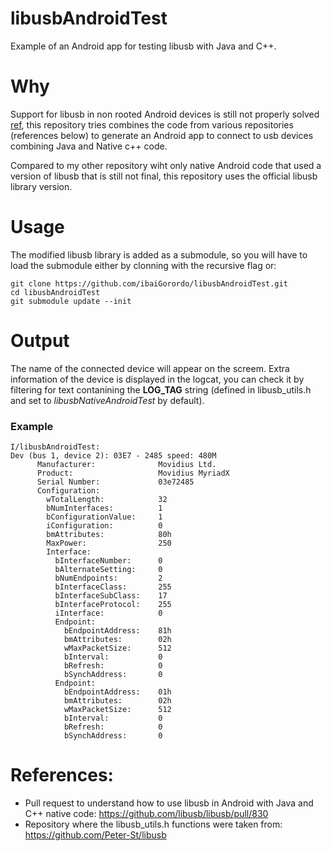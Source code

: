 # libusbAndroidTest
 Example of an Android app for testing libusb with Java and C++.
 
# Why
Support for libusb in non rooted Android devices is still not properly solved [ref](https://github.com/libusb/libusb/pull/874), this repository tries combines the code from various repositories (references below) to generate an Android app to connect to usb devices combining Java and Native c++ code.

Compared to my other repository wiht only native Android code that used a version of libusb that is still not final, this repository uses the official libusb library version.

# Usage
The modified libusb library is added as a submodule, so you will have to load the submodule either by clonning with the recursive flag or:

```
git clone https://github.com/ibaiGorordo/libusbAndroidTest.git
cd libusbAndroidTest
git submodule update --init
```

# Output
The name of the connected device will appear on the screem. Extra information of the device is displayed in the logcat, you can check it by filtering for text contanining the **LOG_TAG** string (defined in libusb_utils.h and set to *libusbNativeAndroidTest* by default).

### Example
```
I/libusbAndroidTest:
Dev (bus 1, device 2): 03E7 - 2485 speed: 480M
      Manufacturer:              Movidius Ltd.
      Product:                   Movidius MyriadX
      Serial Number:             03e72485
      Configuration:
        wTotalLength:            32
        bNumInterfaces:          1
        bConfigurationValue:     1
        iConfiguration:          0
        bmAttributes:            80h
        MaxPower:                250
        Interface:
          bInterfaceNumber:      0
          bAlternateSetting:     0
          bNumEndpoints:         2
          bInterfaceClass:       255
          bInterfaceSubClass:    17
          bInterfaceProtocol:    255
          iInterface:            0
          Endpoint:
            bEndpointAddress:    81h
            bmAttributes:        02h
            wMaxPacketSize:      512
            bInterval:           0
            bRefresh:            0
            bSynchAddress:       0
          Endpoint:
            bEndpointAddress:    01h
            bmAttributes:        02h
            wMaxPacketSize:      512
            bInterval:           0
            bRefresh:            0
            bSynchAddress:       0
```

# References:
- Pull request to understand how to use libusb in Android with Java and C++ native code: https://github.com/libusb/libusb/pull/830
- Repository where the libusb_utils.h functions were taken from: https://github.com/Peter-St/libusb
